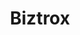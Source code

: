 ---
title: "Biztrox"
description: "Creative Business Theme"
image_webp: images/templates/biztrox.webp
image: images/templates/biztrox.jpg
link: "https://biztrox.tristangoetz.me"

---